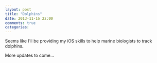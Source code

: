```yaml
---
layout: post
title: "Dolphins"
date: 2013-11-16 22:00
comments: true
categories: 
---
```


Seems like I'll be providing my iOS skills to help marine biologists to track dolphins. 

More updates to come...
